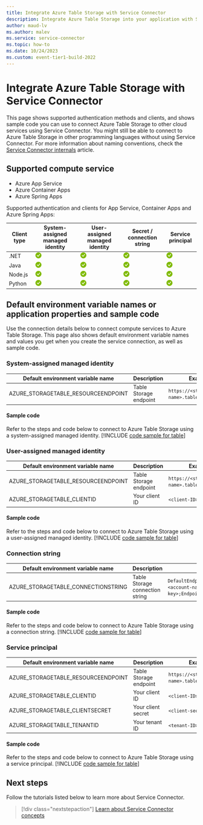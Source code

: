 ```yaml
---
title: Integrate Azure Table Storage with Service Connector
description: Integrate Azure Table Storage into your application with Service Connector
author: maud-lv
ms.author: malev
ms.service: service-connector
ms.topic: how-to
ms.date: 10/24/2023
ms.custom: event-tier1-build-2022
---
```


# Integrate Azure Table Storage with Service Connector

This page shows supported authentication methods and clients, and shows sample code you can use to connect Azure Table Storage to other cloud services using Service Connector. You might still be able to connect to Azure Table Storage in other programming languages without using Service Connector. For more information about naming conventions, check the [Service Connector internals](concept-service-connector-internals.md#configuration-naming-convention) article.

## Supported compute service

- Azure App Service
- Azure Container Apps
- Azure Spring Apps

Supported authentication and clients for App Service, Container Apps and Azure Spring Apps:

| Client type | System-assigned managed identity | User-assigned managed identity | Secret / connection string           | Service principal |
|-------------|----------------------------------|--------------------------------|--------------------------------------|-------------------|
| .NET        |![yes icon](./media/green-check.png)|![yes icon](./media/green-check.png)| ![yes icon](./media/green-check.png) |![yes icon](./media/green-check.png)|
| Java        |![yes icon](./media/green-check.png)|![yes icon](./media/green-check.png)| ![yes icon](./media/green-check.png) |![yes icon](./media/green-check.png)|
| Node.js     |![yes icon](./media/green-check.png)|![yes icon](./media/green-check.png)| ![yes icon](./media/green-check.png) |![yes icon](./media/green-check.png)|
| Python      |![yes icon](./media/green-check.png)|![yes icon](./media/green-check.png)| ![yes icon](./media/green-check.png) |![yes icon](./media/green-check.png)|

## Default environment variable names or application properties and sample code

Use the connection details below to connect compute services to Azure Table Storage. This page also shows default environment variable names and values you get when you create the service connection, as well as sample code.

### System-assigned managed identity

| Default environment variable name   | Description            | Example value                                            |
|-------------------------------------|------------------------|----------------------------------------------------------|
| AZURE_STORAGETABLE_RESOURCEENDPOINT | Table Storage endpoint | `https://<storage-account-name>.table.core.windows.net/` |

#### Sample code

Refer to the steps and code below to connect to Azure Table Storage using a system-assigned managed identity.
[!INCLUDE [code sample for table](./includes/code-table-me-id.md)]

### User-assigned managed identity

| Default environment variable name   | Description            | Example value                                            |
|-------------------------------------|------------------------|----------------------------------------------------------|
| AZURE_STORAGETABLE_RESOURCEENDPOINT | Table Storage endpoint | `https://<storage-account-name>.table.core.windows.net/` |
| AZURE_STORAGETABLE_CLIENTID         | Your client ID         | `<client-ID>`                                            |

#### Sample code

Refer to the steps and code below to connect to Azure Table Storage using a user-assigned managed identity.
[!INCLUDE [code sample for table](./includes/code-table-me-id.md)]

### Connection string

| Default environment variable name   | Description                     | Example value                                                                                                        |
|-------------------------------------|---------------------------------|----------------------------------------------------------------------------------------------------------------------|
| AZURE_STORAGETABLE_CONNECTIONSTRING | Table Storage connection string | `DefaultEndpointsProtocol=https;AccountName=<account-name>;AccountKey=<account-key>;EndpointSuffix=core.windows.net` |

#### Sample code

Refer to the steps and code below to connect to Azure Table Storage using a connection string.
[!INCLUDE [code sample for table](./includes/code-table-secret.md)]

### Service principal

| Default environment variable name   | Description            | Example value                                            |
|-------------------------------------|------------------------|----------------------------------------------------------|
| AZURE_STORAGETABLE_RESOURCEENDPOINT | Table Storage endpoint | `https://<storage-account-name>.table.core.windows.net/` |
| AZURE_STORAGETABLE_CLIENTID         | Your client ID         | `<client-ID>`                                            |
| AZURE_STORAGETABLE_CLIENTSECRET     | Your client secret     | `<client-secret>`                                        |
| AZURE_STORAGETABLE_TENANTID         | Your tenant ID         | `<tenant-ID>`                                            |

#### Sample code

Refer to the steps and code below to connect to Azure Table Storage using a service principal.
[!INCLUDE [code sample for table](./includes/code-table-me-id.md)]

## Next steps

Follow the tutorials listed below to learn more about Service Connector.

> [!div class="nextstepaction"]
> [Learn about Service Connector concepts](./concept-service-connector-internals.md)
